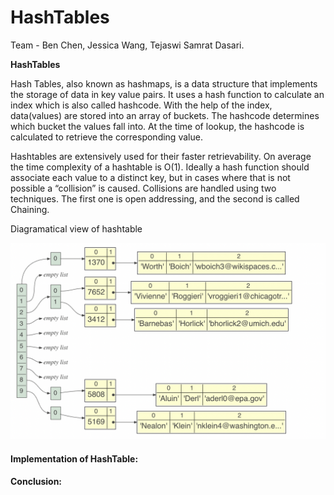 # HashTables

Team - Ben Chen, Jessica Wang, Tejaswi Samrat Dasari.

**HashTables** 

Hash Tables, also known as hashmaps, is a data structure that implements the storage of data in key value pairs. It uses a hash function to calculate an index which is also called hashcode. With the help of the index, data(values) are stored into an array of buckets. The hashcode determines which bucket the values fall into. At the time of lookup, the hashcode is calculated to retrieve the corresponding value.

Hashtables are extensively used for their faster retrievability. On average the time complexity of a hashtable is O(1). Ideally a hash function should  associate each value to a distinct key, but in cases where that is not possible a “collision” is caused. Collisions are handled using two techniques. The first one is open addressing, and the second is called Chaining.

Diagramatical view of hashtable

![Alt text](./images/img.png?raw=true "Title")


#### Implementation of HashTable: 

<not in detail>

#### Conclusion:
